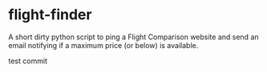 flight-finder
=============

A short dirty python script to ping a Flight Comparison website and send an email notifying if a maximum price (or below) is available.

test commit
